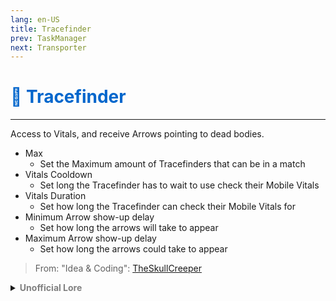 ```yaml
---
lang: en-US
title: Tracefinder
prev: TaskManager
next: Transporter
---
```


# <font color="#0066cc">👣 <b>Tracefinder</b></font> <Badge text="Basic" type="tip" vertical="middle"/>
---

Access to Vitals, and receive Arrows pointing to dead bodies.
* Max
  * Set the Maximum amount of Tracefinders that can be in a match
* Vitals Cooldown
  * Set long the Tracefinder has to wait to use check their Mobile Vitals
* Vitals Duration
  * Set how long the Tracefinder can check their Mobile Vitals for
* Minimum Arrow show-up delay
  * Set how long the arrows will take to appear
* Maximum Arrow show-up delay
  * Set how long the arrows could take to appear
  
> From: "Idea & Coding": [TheSkullCreeper](https://github.com/Loonie-Toons)

<details>
<summary><b><font color=gray>Unofficial Lore</font></b></summary>

Placeholder: This role is a ROLE OH EM GOSH
> Submitted by: Member
</details>